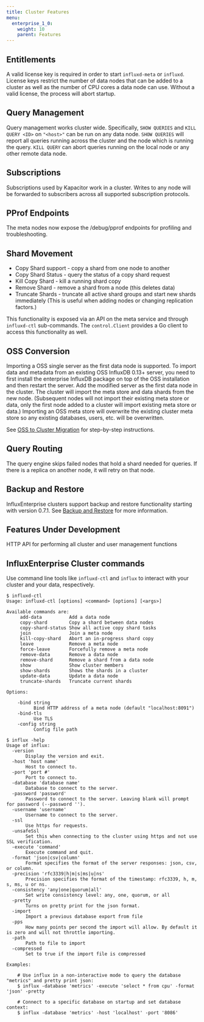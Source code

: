 ```yaml
---
title: Cluster Features
menu:
  enterprise_1_0:
    weight: 10
    parent: Features
---
```


## Entitlements

A valid license key is required in order to start `influxd-meta` or `influxd`.
License keys restrict the number of data nodes that can be added to a cluster as well as the number of CPU cores a data node can use.
Without a valid license, the process will abort startup.

## Query Management

Query management works cluster wide. Specifically, `SHOW QUERIES` and `KILL QUERY <ID>` on `"<host>"` can be run on any data node. `SHOW QUERIES` will report all queries running across the cluster and the node which is running the query.
`KILL QUERY` can abort queries running on the local node or any other remote data node.

## Subscriptions

Subscriptions used by Kapacitor work in a cluster. Writes to any node will be forwarded to subscribers across all supported subscription protocols.

## PProf Endpoints

The meta nodes now expose the /debug/pprof endpoints for profiling and troubleshooting.

## Shard Movement

* Copy Shard support - copy a shard from one node to another
* Copy Shard Status - query the status of a copy shard request
* Kill Copy Shard - kill a running shard copy
* Remove Shard - remove a shard from a node (this deletes data)
* Truncate Shards - truncate all active shard groups and start new shards immediately (This is useful when adding nodes or changing replication factors.)

This functionality is exposed via an API on the meta service and through `influxd-ctl` sub-commands.
The `control.Client` provides a Go client to access this functionality as well.

## OSS Conversion

Importing a OSS single server as the first data node is supported.
To import data and metadata from an existing OSS InfluxDB 0.13+ server, you need to first install the enterprise InfluxDB package on top of the OSS installation and then restart the server.
Add the modified server as the first data node in the cluster.
The cluster will import the meta store and data shards from the new node.
(Subsequent nodes will not import their existing meta store or data, only the first node added to a cluster will import existing meta store or data.)
Importing an OSS meta store will overwrite the existing cluster meta store so any existing databases, users, etc. will be overwritten.

See [OSS to Cluster Migration](/enterprise/v1.0/guides/migration/) for
step-by-step instructions.

## Query Routing

The query engine skips failed nodes that hold a shard needed for queries.
If there is a replica on another node, it will retry on that node.

## Backup and Restore

InfluxEnterprise clusters support backup and restore functionality starting with
version 0.7.1.
See [Backup and Restore](/enterprise/v1.0/guides/backup-and-restore/) for
more information.

## Features Under Development

HTTP API for performing all cluster and user management functions

## InfluxEnterprise Cluster commands

Use command line tools like `influxd-ctl` and `influx` to interact with your
cluster and your data, respectively.

```
$ influxd-ctl
Usage: influxd-ctl [options] <command> [options] [<args>]

Available commands are:
     add-data          Add a data node
     copy-shard        Copy a shard between data nodes
     copy-shard-status Show all active copy shard tasks
     join              Join a meta node
     kill-copy-shard   Abort an in-progress shard copy
     leave             Remove a meta node
     force-leave       Forcefully remove a meta node
     remove-data       Remove a data node
     remove-shard      Remove a shard from a data node
     show              Show cluster members
     show-shards       Shows the shards in a cluster
     update-data       Update a data node
     truncate-shards   Truncate current shards

Options:

    -bind string
          Bind HTTP address of a meta node (default "localhost:8091")
    -bind-tls
          Use TLS
    -config string
          Config file path

$ influx -help
Usage of influx:
  -version
       Display the version and exit.
  -host 'host name'
       Host to connect to.
  -port 'port #'
       Port to connect to.
  -database 'database name'
       Database to connect to the server.
  -password 'password'
       Password to connect to the server. Leaving blank will prompt for password (--password '').
  -username 'username'
       Username to connect to the server.
  -ssl
       Use https for requests.
  -unsafeSsl
       Set this when connecting to the cluster using https and not use SSL verification.
  -execute 'command'
       Execute command and quit.
  -format 'json|csv|column'
       Format specifies the format of the server responses: json, csv, or column.
  -precision 'rfc3339|h|m|s|ms|u|ns'
       Precision specifies the format of the timestamp: rfc3339, h, m, s, ms, u or ns.
  -consistency 'any|one|quorum|all'
       Set write consistency level: any, one, quorum, or all
  -pretty
       Turns on pretty print for the json format.
  -import
       Import a previous database export from file
  -pps
       How many points per second the import will allow. By default it is zero and will not throttle importing.
  -path
       Path to file to import
  -compressed
       Set to true if the import file is compressed

Examples:

    # Use influx in a non-interactive mode to query the database "metrics" and pretty print json:
    $ influx -database 'metrics' -execute 'select * from cpu' -format 'json' -pretty

    # Connect to a specific database on startup and set database context:
    $ influx -database 'metrics' -host 'localhost' -port '8086'
```
